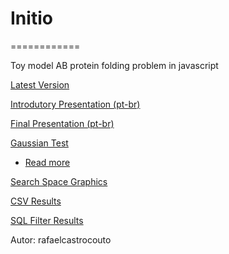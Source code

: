 # Initio
============

Toy model AB protein folding problem in javascript

[Latest Version](http://rafaelcastrocouto.github.io/initio)

[Introdutory Presentation (pt-br)](http://rafaelcastrocouto.github.io/initio/intro_press/)

[Final Presentation (pt-br)](http://rafaelcastrocouto.github.io/initio/press/)

[Gaussian Test](http://rafaelcastrocouto.github.io/initio/gauss_test/gauss.html)

  - [Read more](http://blog.yjl.im/2010/09/simulating-normal-random-variable-using.html)

[Search Space Graphics](http://rafaelcastrocouto.github.io/initio/2d_search_space/)

[CSV Results](https://docs.google.com/spreadsheet/ccc?key=0AuXoY3hwgxGAdE9HT0cxLTAxMGlkOEMyWFNyUl9RT1E#gid=1)

[SQL Filter Results](http://codepen.io/rafaelcastrocouto/full/zpwBc)

Autor: rafaelcastrocouto
